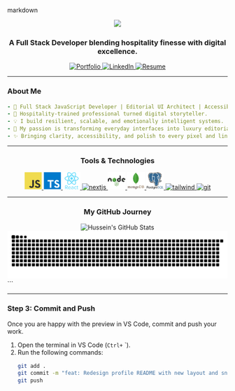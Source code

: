 markdown
<!-- The "Hero" Section with an Animated Header -->
<div align="center">
  <img src="https://capsule-render.vercel.app/api?type=waving&color=gradient&height=120&text=Hussein%20Salim&animation=fadeIn&fontAlignY=35&fontSize=50" />

  <h3>
    A Full Stack Developer blending hospitality finesse with digital excellence.
  </h3>
  
  <p align="center">
    <a href="[YOUR_PORTFOLIO_URL]" target="_blank">
      <img src="https://img.shields.io/badge/Portfolio-View_Live-0077B5?style=for-the-badge&logo=vercel" alt="Portfolio"/>
    </a>
    <a href="[YOUR_LINKEDIN_URL]" target="_blank">
      <img src="https://img.shields.io/badge/LinkedIn-Connect-0077B5?style=for-the-badge&logo=linkedin" alt="LinkedIn"/>
    </a>
    <a href="[YOUR_RESUME_PDF_URL]" target="_blank">
      <img src="https://img.shields.io/badge/Resume-Download-0077B5?style=for-the-badge&logo=read-the-docs" alt="Resume"/>
    </a>
  </p>
</div>

---

### About Me
```yaml
- 🧠 Full Stack JavaScript Developer | Editorial UI Architect | Accessibility Advocate
- 🏨 Hospitality-trained professional turned digital storyteller.
- 💡 I build resilient, scalable, and emotionally intelligent systems.
- 🎨 My passion is transforming everyday interfaces into luxury editorial experiences.
- ✨ Bringing clarity, accessibility, and polish to every pixel and line of code.
```

---

<h3 align="center">Tools & Technologies</h3>
<p align="center">
  <a href="https://developer.mozilla.org/en-US/docs/Web/JavaScript" target="_blank" rel="noreferrer"> <img src="https://raw.githubusercontent.com/devicons/devicon/master/icons/javascript/javascript-original.svg" alt="javascript" width="40" height="40"/> </a>
  <a href="https://www.typescriptlang.org/" target="_blank" rel="noreferrer"> <img src="https://raw.githubusercontent.com/devicons/devicon/master/icons/typescript/typescript-original.svg" alt="typescript" width="40" height="40"/> </a>
  <a href="https://reactjs.org/" target="_blank" rel="noreferrer"> <img src="https://raw.githubusercontent.com/devicons/devicon/master/icons/react/react-original-wordmark.svg" alt="react" width="40" height="40"/> </a>
  <a href="https://nextjs.org/" target="_blank" rel="noreferrer"> <img src="https://cdn.jsdelivr.net/gh/devicons/devicon/icons/nextjs/nextjs-original.svg" alt="nextjs" width="40" height="40"/> </a>
  <a href="https://nodejs.org" target="_blank" rel="noreferrer"> <img src="https://raw.githubusercontent.com/devicons/devicon/master/icons/nodejs/nodejs-original-wordmark.svg" alt="nodejs" width="40" height="40"/> </a>
  <a href="httpsg" target="_blank" rel="noreferrer"> <img src="https://raw.githubusercontent.com/devicons/devicon/master/icons/mongodb/mongodb-original-wordmark.svg" alt="mongodb" width="40" height="40"/> </a>
  <a href="https://www.postgresql.org" target="_blank" rel="noreferrer"> <img src="https://raw.githubusercontent.com/devicons/devicon/master/icons/postgresql/postgresql-original-wordmark.svg" alt="postgresql" width="40" height="40"/> </a>
  <a href="https://tailwindcss.com/" target="_blank" rel="noreferrer"> <img src="https://www.vectorlogo.zone/logos/tailwindcss/tailwindcss-icon.svg" alt="tailwind" width="40" height="40"/> </a>
  <a href="https://git-scm.com/" target="_blank" rel="noreferrer"> <img src="https://www.vectorlogo.zone/logos/git-scm/git-scm-icon.svg" alt="git" width="40" height="40"/> </a>
</p>

---

<h3 align="center">My GitHub Journey</h3>
<div align="center">
  <img src="https://github-readme-stats.vercel.app/api?username=Hussein-Sonamreel&show_icons=true&theme=dracula&rank_icon=github&count_private=true" alt="Hussein's GitHub Stats"/>
  <br/>
  <img src="https://github.com/Hussein-Sonamreel/Hussein-Sonamreel/blob/output/github-contribution-grid-snake.svg" alt="Snake animation"/>
</div>
```

---

### **Step 3: Commit and Push**

Once you are happy with the preview in VS Code, commit and push your work.

1.  Open the terminal in VS Code (`Ctrl+` `).
2.  Run the following commands:
    ```bash
    git add .
    git commit -m "feat: Redesign profile README with new layout and snake animation"
    git push
    ```